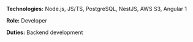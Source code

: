 **Technologies:** Node.js, JS/TS, PostgreSQL, NestJS, AWS S3, Angular 1

**Role:** Developer

**Duties:** Backend development
